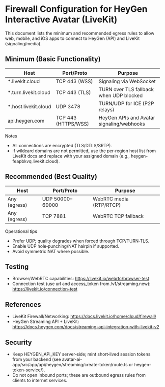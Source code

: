 # Firewall Configuration for HeyGen Interactive Avatar (LiveKit)

This document lists the minimum and recommended egress rules to allow web, mobile, and iOS apps to connect to HeyGen (API) and LiveKit (signaling/media).

## Minimum (Basic Functionality)

| Host                  | Port/Proto          | Purpose                                   |
| --------------------- | ------------------- | ----------------------------------------- |
| \*.livekit.cloud      | TCP 443 (WSS)       | Signaling via WebSocket                   |
| \*.turn.livekit.cloud | TCP 443 (TLS)       | TURN over TLS fallback when UDP blocked   |
| \*.host.livekit.cloud | UDP 3478            | TURN/UDP for ICE (P2P relays)             |
| api.heygen.com        | TCP 443 (HTTPS/WSS) | HeyGen APIs and Avatar signaling/webhooks |

Notes

- All connections are encrypted (TLS/DTLS/SRTP).
- If wildcard domains are not permitted, use the per‑region host list from LiveKit docs and replace with your assigned domain (e.g., heygen-feapbkvq.livekit.cloud).

## Recommended (Best Quality)

| Host         | Port/Proto      | Purpose                 |
| ------------ | --------------- | ----------------------- |
| Any (egress) | UDP 50000–60000 | WebRTC media (RTP/RTCP) |
| Any (egress) | TCP 7881        | WebRTC TCP fallback     |

Operational tips

- Prefer UDP; quality degrades when forced through TCP/TURN‑TLS.
- Enable UDP hole‑punching/NAT hairpin if supported.
- Avoid symmetric NAT where possible.

## Testing

- Browser/WebRTC capabilities: https://livekit.io/webrtc/browser-test
- Connection test (use url and access_token from /v1/streaming.new): https://livekit.io/connection-test

## References

- LiveKit Firewall/Networking: https://docs.livekit.io/home/cloud/firewall/
- HeyGen Streaming API + LiveKit: https://docs.heygen.com/docs/streaming-api-integration-with-livekit-v2

## Security

- Keep HEYGEN_API_KEY server‑side; mint short‑lived session tokens from your backend (see avatar-ai-app/src/app/api/heygen/streaming/create-token/route.ts or heygen-token-service/).
- Do not open inbound ports; these are outbound egress rules from clients to internet services.
